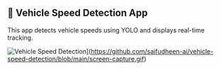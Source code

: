 ## 🚗 Vehicle Speed Detection App

This app detects vehicle speeds using YOLO and displays real-time tracking.

![Vehicle Speed Detection](https://github.com/saifudheen-ai/vehicle-speed-detection/blob/main/screen-capture.gif?raw=true)](https://github.com/saifudheen-ai/vehicle-speed-detection/blob/main/screen-capture.gif)

